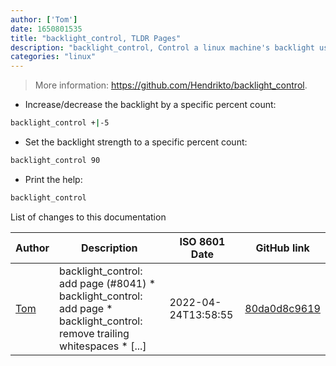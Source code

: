 ```yaml
---
author: ['Tom']
date: 1650801535
title: "backlight_control, TLDR Pages"
description: "backlight_control, Control a linux machine's backlight using percentage values."
categories: "linux"
---
```

> More information: <https://github.com/Hendrikto/backlight_control>.

- Increase/decrease the backlight by a specific percent count:

```bash
backlight_control +|-5
```

- Set the backlight strength to a specific percent count:

```bash
backlight_control 90
```

- Print the help:

```bash
backlight_control
```
List of changes to this documentation


Author | Description | ISO 8601 Date | GitHub link
------|-----|-----|-----
[Tom](mailto:81436713+CurtainsAreBetter@users.noreply.github.com) | backlight_control: add page (#8041) * backlight_control: add page * backlight_control: remove trailing whitespaces * [...] | 2022-04-24T13:58:55 | [80da0d8c9619](https://github.com/tldr-pages/tldr/commit/80da0d8c96191b0ee92b6992c81ac00d52cbb13d)


